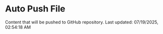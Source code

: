 # Auto Push File

Content that will be pushed to GitHub repository.
Last updated: 07/19/2025, 02:54:18 AM
